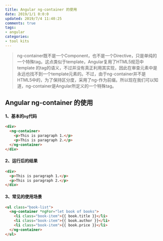 ```yaml
---
title: Angular ng-container 的使用
date: 2019/1/1 0:0:0
updated: 2019/7/4 11:40:25
comments: true
tags:
- angular
categories:
- tool kits
---
```


> ng-container既不是一个Component，也不是一个Directive，只是单纯的一个特殊tag。这点类似于template，Angular复用了HTML5规范中template 的tag的语义，不过并没有真正利用其实现，因此在审查元素中是永远也找不到一个template元素的。不过，由于ng-container并不是HTML5中的，为了保持区分度，采用了ng-作为前缀。所以现在我们可以知道，ng-container是Angular所定义的一个特殊tag。

## Angular ng-container 的使用

#### 1、基本的`ng`代码

```html
<div>
  <ng-container>
    <p>This is paragraph 1.</p>
    <p>This is paragraph 2.</p>
  </ng-container>
</div>
```

#### 2、运行后的结果

```html
<div>
  <p>This is paragraph 1.</p>
  <p>This is paragraph 2.</p>
</div>
```

#### 3、常见的使用场景

```html
<ul class="book-list">
  <ng-container *ngFor="let book of books">
    <li class="book-item">{{ book.title }}</li>
    <li class="book-item">{{ book.author }}</li>
    <li class="book-item">{{ book.price }}</li>
  </ng-container>
</ul>
```

